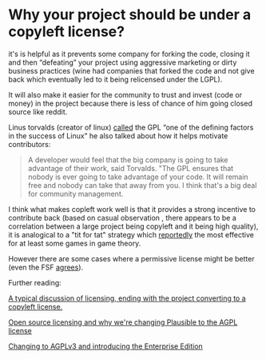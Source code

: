 # Why your project should be under a copyleft license?

it's is helpful as it prevents some company for forking the code, closing it and then “defeating” your project using aggressive marketing or dirty business practices (wine had companies that forked the code and not give back which eventually led to it being relicensed under the LGPL).

It will also make it easier for the community to trust and invest (code or money) in the project because there is less of chance of him going closed source like reddit.

Linus torvalds (creator of linux) [called](https://www.cio.com/article/3112582/linus-torvalds-says-gpl-was-defining-factor-in-linuxs-success.html) the GPL “one of the defining factors in the success of Linux” he also talked about how it helps motivate contributors:

> A developer would feel that the big company is going to take advantage of their work, said Torvalds. "The GPL ensures that nobody is ever going to take advantage of your code. It will remain free and nobody can take that away from you. I think that's a big deal for community management.
>

I think what makes copleft work well is that it provides a strong incentive to contribute back (based on casual observation , there appears to be a correlation between a large project being copyleft and it being high quality), it is analogical to a "tit for tat" strategy which [reportedly](https://fs.blog/tit-for-tat/) the most effective for at least some games in game theory.

However there are some cases where a permissive license might be better (even the FSF [agrees](https://www.gnu.org/licenses/license-recommendations.html)).

Further reading:

[A typical discussion of licensing, ending with the project converting to a copyleft license.
](https://www.reddit.com/r/opensource/comments/17y64wu/i_built_an_opensource_tool_to_create_courses_like/k9rnv5v/)

[Open source licensing and why we're changing Plausible to the AGPL license
](https://plausible.io/blog/open-source-licenses)

[
Changing to AGPLv3 and introducing the Enterprise Edition](https://cal.com/blog/changing-to-agplv3-and-introducing-enterprise-edition)
